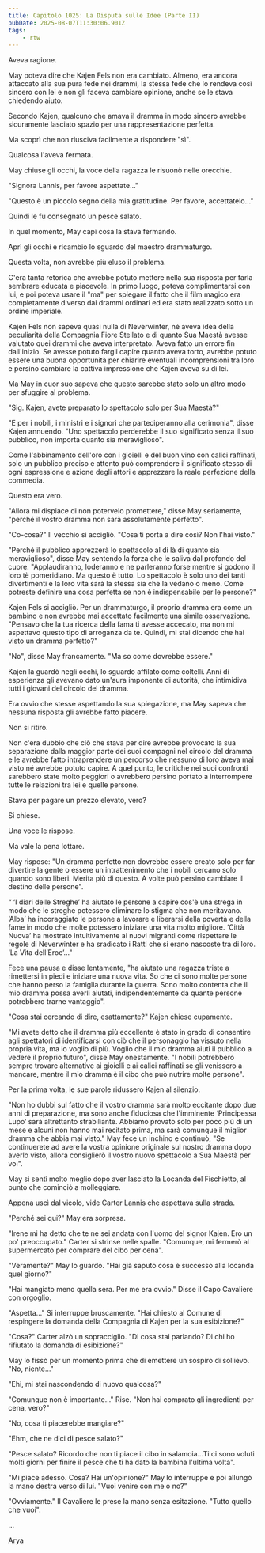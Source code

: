 ```yaml
---
title: Capitolo 1025: La Disputa sulle Idee (Parte II)
pubDate: 2025-08-07T11:30:06.901Z
tags:
    - rtw
---
```



Aveva ragione.


May poteva dire che Kajen Fels non era cambiato. Almeno, era ancora attaccato alla sua pura fede nei drammi, la stessa fede che lo rendeva così sincero con lei e non gli faceva cambiare opinione, anche se le stava chiedendo aiuto.






Secondo Kajen, qualcuno che amava il dramma in modo sincero avrebbe sicuramente lasciato spazio per una rappresentazione perfetta.






Ma scoprì che non riusciva facilmente a rispondere "sì".






Qualcosa l'aveva fermata.






May chiuse gli occhi, la voce della ragazza le risuonò nelle orecchie.






"Signora Lannis, per favore aspettate..."






"Questo è un piccolo segno della mia gratitudine. Per favore, accettatelo..."






Quindi le fu consegnato un pesce salato.






In quel momento, May capì cosa la stava fermando.






Aprì gli occhi e ricambiò lo sguardo del maestro drammaturgo.






Questa volta, non avrebbe più eluso il problema.






C'era tanta retorica che avrebbe potuto mettere nella sua risposta per farla sembrare educata e piacevole. In primo luogo, poteva complimentarsi con lui, e poi poteva usare il "ma" per spiegare il fatto che il film magico era completamente diverso dai drammi ordinari ed era stato realizzato sotto un ordine imperiale.






Kajen Fels non sapeva quasi nulla di Neverwinter, né aveva idea della peculiarità della Compagnia Fiore Stellato e di quanto Sua Maestà avesse valutato quei drammi che aveva interpretato. Aveva fatto un errore fin dall'inizio. Se avesse potuto fargli capire quanto aveva torto, avrebbe potuto essere una buona opportunità per chiarire eventuali incomprensioni tra loro e persino cambiare la cattiva impressione che Kajen aveva su di lei.






Ma May in cuor suo sapeva che questo sarebbe stato solo un altro modo per sfuggire al problema.






"Sig. Kajen, avete preparato lo spettacolo solo per Sua Maestà?"






"E per i nobili, i ministri e i signori che parteciperanno alla cerimonia", disse Kajen annuendo. "Uno spettacolo perderebbe il suo significato senza il suo pubblico, non importa quanto sia meraviglioso".






Come l'abbinamento dell'oro con i gioielli e del buon vino con calici raffinati, solo un pubblico preciso e attento può comprendere il significato stesso di ogni espressione e azione degli attori e apprezzare la reale perfezione della commedia.






Questo era vero.






"Allora mi dispiace di non potervelo promettere," disse May seriamente, "perché il vostro dramma non sarà assolutamente perfetto".






"Co-cosa?" Il vecchio si accigliò. "Cosa ti porta a dire così? Non l'hai visto."






"Perché il pubblico apprezzerà lo spettacolo al di là di quanto sia meraviglioso", disse May sentendo la forza che le saliva dal profondo del cuore. "Applaudiranno, loderanno e ne parleranno forse mentre si godono il loro tè pomeridiano. Ma questo è tutto. Lo spettacolo è solo uno dei tanti divertimenti e la loro vita sarà la stessa sia che la vedano o meno. Come potreste definire una cosa perfetta se non è indispensabile per le persone?"






Kajen Fels si accigliò. Per un drammaturgo, il proprio dramma era come un bambino e non avrebbe mai accettato facilmente una simile osservazione. "Pensavo che la tua ricerca della fama ti avesse accecato, ma non mi aspettavo questo tipo di arroganza da te. Quindi, mi stai dicendo che hai visto un dramma perfetto?"






"No", disse May francamente. "Ma so come dovrebbe essere."






Kajen la guardò negli occhi, lo sguardo affilato come coltelli. Anni di esperienza gli avevano dato un'aura imponente di autorità, che intimidiva tutti i giovani del circolo del dramma.






Era ovvio che stesse aspettando la sua spiegazione, ma May sapeva che nessuna risposta gli avrebbe fatto piacere.






Non si ritirò.






Non c'era dubbio che ciò che stava per dire avrebbe provocato la sua separazione dalla maggior parte dei suoi compagni nel circolo del dramma e le avrebbe fatto intraprendere un percorso che nessuno di loro aveva mai visto né avrebbe potuto capire. A quel punto, le critiche nei suoi confronti sarebbero state molto peggiori o avrebbero persino portato a interrompere tutte le relazioni tra lei e quelle persone.






Stava per pagare un prezzo elevato, vero?






Si chiese.






Una voce le rispose.






Ma vale la pena lottare.






May rispose: "Un dramma perfetto non dovrebbe essere creato solo per far divertire la gente o essere un intrattenimento che i nobili cercano solo quando sono liberi. Merita più di questo. A volte può persino cambiare il destino delle persone".






“ ‘I diari delle Streghe’ ha aiutato le persone a capire cos'è una strega in modo che le streghe potessero eliminare lo stigma che non meritavano. ‘Alba’ ha incoraggiato le persone a lavorare e liberarsi della povertà e della fame in modo che molte potessero iniziare una vita molto migliore. ‘Città Nuova’ ha mostrato intuitivamente ai nuovi migranti come rispettare le regole di Neverwinter e ha sradicato i Ratti che si erano nascoste tra di loro. ‘La Vita dell’Eroe’..."






Fece una pausa e disse lentamente, "ha aiutato una ragazza triste a rimettersi in piedi e iniziare una nuova vita. So che ci sono molte persone che hanno perso la famiglia durante la guerra. Sono molto contenta che il mio dramma possa averli aiutati, indipendentemente da quante persone potrebbero trarne vantaggio".






"Cosa stai cercando di dire, esattamente?" Kajen chiese cupamente.






"Mi avete detto che il dramma più eccellente è stato in grado di consentire agli spettatori di identificarsi con ciò che il personaggio ha vissuto nella propria vita, ma io voglio di più. Voglio che il mio dramma aiuti il ​​pubblico a vedere il proprio futuro", disse May onestamente. "I nobili potrebbero sempre trovare alternative ai gioielli e ai calici raffinati se gli venissero a mancare, mentre il mio dramma è il cibo che può nutrire molte persone".






Per la prima volta, le sue parole ridussero Kajen al silenzio.






"Non ho dubbi sul fatto che il vostro dramma sarà molto eccitante dopo due anni di preparazione, ma sono anche fiduciosa che l'imminente ‘Principessa Lupo’ sarà altrettanto strabiliante. Abbiamo provato solo per poco più di un mese e alcuni non hanno mai recitato prima, ma sarà comunque il miglior dramma che abbia mai visto." May fece un inchino e continuò, "Se continuerete ad avere la vostra opinione originale sul nostro dramma dopo averlo visto, allora consiglierò il vostro nuovo spettacolo a Sua Maestà per voi".






May si sentì molto meglio dopo aver lasciato la Locanda del Fischietto, al punto che cominciò a molleggiare.






Appena uscì dal vicolo, vide Carter Lannis che aspettava sulla strada.






"Perché sei qui?" May era sorpresa.






"Irene mi ha detto che te ne sei andata con l'uomo del signor Kajen. Ero un po' preoccupato." Carter si strinse nelle spalle. "Comunque, mi fermerò al supermercato per comprare del cibo per cena".






"Veramente?" May lo guardò. "Hai già saputo cosa è successo alla locanda quel giorno?"






"Hai mangiato meno quella sera. Per me era ovvio." Disse il Capo Cavaliere con orgoglio.






"Aspetta..." Si interruppe bruscamente. "Hai chiesto al Comune di respingere la domanda della Compagnia di Kajen per la sua esibizione?"






"Cosa?" Carter alzò un sopracciglio. "Di cosa stai parlando? Di chi ho rifiutato la domanda di esibizione?"






May lo fissò per un momento prima che di emettere un sospiro di sollievo. "No, niente..."






"Ehi, mi stai nascondendo di nuovo qualcosa?"






"Comunque non è importante..." Rise. "Non hai comprato gli ingredienti per cena, vero?"






"No, cosa ti piacerebbe mangiare?"






"Ehm, che ne dici di pesce salato?"






"Pesce salato? Ricordo che non ti piace il cibo in salamoia...Ti ci sono voluti molti giorni per finire il pesce che ti ha dato la bambina l'ultima volta".


"Mi piace adesso. Cosa? Hai un'opinione?" May lo interruppe e poi allungò la mano destra verso di lui. "Vuoi venire con me o no?"


"Ovviamente." Il Cavaliere le prese la mano senza esitazione. "Tutto quello che vuoi".


...




Arya
                                


                                



